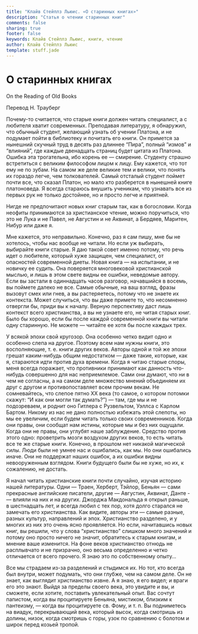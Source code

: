 ```yaml
---
title: "Клайв Стейплз Льюис. «О старинных книгах»"
description: "Статья о чтении старинных книг"
comments: false
sharing: true
footer: false
keywords: Клайв Стейплз Льюис, книги, чтение
author: Клайв Стейплз Льюис
template: stuff.jade
---
```


# О старинных книгах

On the Reading of Old Books

Перевод Н. Трауберг

Почему-то считается, что старые книги должен читать специалист, а с любителя хватит современных. Преподавая литературу, я обнаружил, что обычный студент, желающий узнать об учении Платона, и не подумает пойти в библиотеку и почитать его книги. Он примется за нынешний скучный труд в десять раз длиннее “Пира”, полный “измов” и “влияний”, где каждые двенадцать страниц будет цитата из Платона. Ошибка эта трогательна, ибо корень ее — смирение. Студенту страшно встретиться с великим философом лицом к лицу. Ему кажется, что тот ему не по зубам. На самом же деле великие тем и велики, что понять их гораздо легче, чем толкователей. Самый отсталый студент поймет почти все, что сказал Платон, но мало кто разберется в нынешней книге платоноведа. Я всегда стараюсь внушить ученикам, что узнавать все из первых рук не только достойнее, но и просто легче и приятней.

Нигде не предпочитают новых книг старым так, как в богословии. Когда неофиты принимаются за христианское чтение, можно поручиться, что это не Лука и не Павел, не Августин и не Аквинат, а Бердяев, Маритен, Нибур или даже я.

Мне кажется, это неправильно. Конечно, раз я сам пишу, мне бы не хотелось, чтобы нас вообще не читали. Но если уж выбирать, выбирайте книги старые. Я даю такой совет именно потому, что речь идет о любителе, который хуже защищен, чем специалист, от опасностей современной диеты. Новая книга — на испытании, и не новичку ее судить. Она поверяется многовековой христианской мыслью, и лишь в этом свете видны ее ошибки, неведомые автору. Если вы застали в одиннадцать часов разговор, начавшийся в восемь, вы поймете далеко не все. Самые обычные, на ваш взгляд, фразы вызовут смех или гнев, а вы растеряетесь, потому что не знаете их контекста. Может случиться, что вы даже примете то, что несомненно отвергли бы, приди вы к началу. Верную перспективу даст лишь контекст всего христианства, а вы не узнаете его, не читая старых книг. Было бы хорошо, если бы после каждой современной книги вы читали одну старинную. Не можете — читайте ее хотя бы после каждых трех.

У всякой эпохи свой кругозор. Она особенно четко видит одно и особенно слепа на другое. Поэтому всем нам нужны книги, это восполняющие, т. е. книги других веков. Авторы одной и той же эпохи грешат каким-нибудь общим недостатком — даже такие, которые, как я, стараются идти против духа времени. Когда я читаю старые споры, меня всегда поражает, что противники принимают как данность что-нибудь совершенно для нас неприемлемое. Сами они думают, что ни в чем не согласны, а на самом деле множество мнений объединяем их друг с другом и противопоставляет всем прочим векам. Не сомневайтесь, что слепое пятно ХХ века (то самое, о котором потомки скажут: “И как они могли так думать?”) — там, где мы и не подозреваем, и роднит оно Гитлера с Рузвельтом, Уэллса с Карлом Бартом. Никому из нас не дано полностью избежать этой слепоты, но мы ее увеличим, если будем читать только своих современников. Когда они правы, они сообщат нам истины, которые мы и без них ощущали. Когда они не правы, они углубят наше заблуждение. Средство против этого одно: проветрить мозги воздухом других веков, то есть читать все те же старые книги. Конечно, в прошлом нет никакой магической силы. Люди были не умнее нас и ошибались, как мы. Но они ошибались иначе. Они не поддержат наших ошибок, а их ошибки видны невооруженным взглядом. Книги будущего были бы не хуже, но их, к сожалению, не достать.

Я начал читать христианские книги почти случайно, изучая историю нашей литературы. Одни — Траен, Херберт, Тэйлор, Беньян — сами прекрасные английские писатели, другие — Августин, Аквинат, Данте -— влияли на них и на других. Джорджа Макдональда я открыл раньше, в шестнадцать лет, и всегда любил с тех пор, хотя долго старался не замечать его христианства. Как видите, авторы эти — самые разные, разных культур, направлений и эпох. Христианство разделено, и у многих из них это очень ясно проявляется. Но если, начитавшись новых книг, вы решили, что у слова “христианство” слишком много значений и потому оно просто ничего не значит, обратитесь к старым книгам, и мнение ваше изменится. На фоне веков христианство отнюдь не расплывчато и не призрачно, оно весьма определенно и четко отличается от всего прочего. Я знаю это по собственному опыту…

Все мы страдаем из-за разделений и стыдимся их. Но тот, кто всегда был внутри, может подумать, что они глубже, чем на самом деле. Он не знает, как выглядит христианство извне. А я знаю, я его видел; и враги его это знают. Выйдя за пределы своего века, это увидите и вы, и сможете, если хотите, поставить увлекательный опыт. Вас сочтут папистом, когда вы процитируете Беньяна, мистиком, близким к пантеизму, — когда вы процитируете св. Фому, и т. п. Вы подниметесь на виадук, перекрывающий века, который высок, когда смотришь из долины, низок, когда смотришь с горы, узок по сравнению с болотом и широк перед козьей тропой.